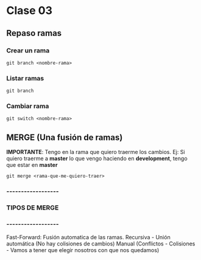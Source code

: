 # Clase 03

## Repaso ramas

### Crear un rama

    git branch <nombre-rama>

### Listar ramas

    git branch

### Cambiar rama

    git switch <nombre-rama>


## MERGE (Una fusión de ramas)

**IMPORTANTE**: Tengo en la rama que quiero traerme los cambios. Ej: Si quiero traerme a **master** lo que vengo haciendo en **development**, tengo que estar en **master**


    git merge <rama-que-me-quiero-traer>

### ------------------
### TIPOS DE MERGE
### ------------------

Fast-Forward: Fusión automatica de las ramas.
Recursiva - Unión automática (No hay colisiones de cambios)
Manual (Conflictos - Colisiones - Vamos a tener que elegir nosotros con que nos quedamos)

